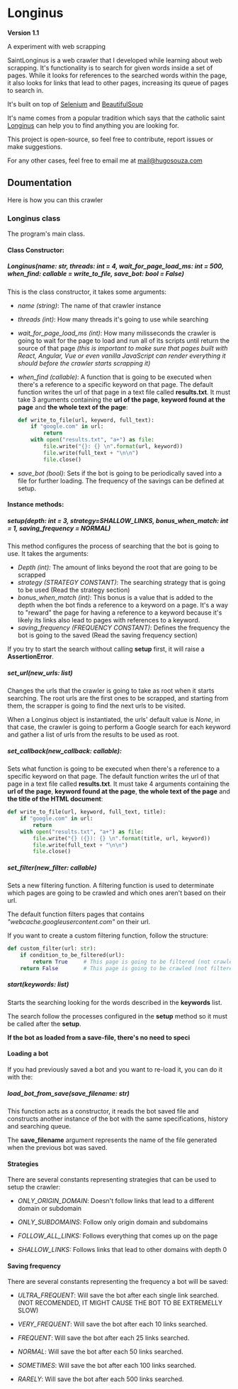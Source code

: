# Longinus

**Version 1.1**

 A experiment with web scrapping

SaintLonginus is a web crawler that I developed while learning about web scrapping. It's functionality is to search for given words inside a set of pages.
While it looks for references to the searched words within the page, it also looks for links that lead to other pages, increasing its queue of pages to search in.

It's built on top of [Selenium](https://www.selenium.dev/) and [BeautifulSoup](https://www.crummy.com/software/BeautifulSoup/bs4/doc/)

It's name comes from a popular tradition which says that the catholic saint [Longinus](https://en.wikipedia.org/wiki/Longinus) can help you to find anything you are looking for. 

This project is open-source, so feel free to contribute, report issues or make suggestions.

For any other cases, feel free to email me at [mail@hugosouza.com](mailto:mail@hugosouza.com)

## Doumentation

Here is how you can this crawler

### Longinus class

The program's main class.

#### Class Constructor:

##### Longinus(name: str, threads: int = 4, wait_for_page_load_ms: int = 500, when_find: callable = write_to_file, save_bot: bool = False)

This is the class constructor, it takes some arguments:

* *name (string)*: The name of that crawler instance

* *threads (int)*: How many threads it's going to use while searching

* *wait_for_page_load_ms (int)*:  How many milisseconds the crawler is going to wait for the page to load and run all of its scripts until return the source of that page *(this is important to make sure that pages built with React, Angular, Vue or even vanilla JavaScript can render everything it should before the crawler starts scrapping it)*

* *when_find (callable)*: A function that is going to be executed when there's a reference to a specific keyword on that page. The default function writes the url of that page in a text file called **results.txt**. It must take 3 arguments containing the **url of the page**, **keyword found at the page** and **the whole text of the page**:
  
  ```python
  def write_to_file(url, keyword, full_text):
      if "google.com" in url:
          return
      with open("results.txt", "a+") as file:
          file.write("{}: {} \n".format(url, keyword))
          file.write(full_text + "\n\n")
          file.close()
  ```

* *save_bot (bool)*: Sets if the bot is going to be periodically saved into a file for further loading. The frequency of the savings can be defined at setup.

#### Instance methods:

##### setup(depth: int = 3, strategy=SHALLOW_LINKS, bonus_when_match: int = 1, saving_frequency = NORMAL)

This method configures the process of searching that the bot is going to use. It takes the arguments:

* *Depth (int):* The amount of links beyond the root that are going to be scrapped
* *strategy (STRATEGY CONSTANT)*: The searching strategy that is going to be used (Read the strategy section) 
* *bonus_when_match (int)*: This bonus is a value that is added to the depth when the bot finds a reference to a keyword on a page. It's a way to "reward" the page for having a reference to a keyword because it's likely its links also lead to pages with references to a keyword.
* *saving_frequency (FREQUENCY CONSTANT)*: Defines the frequency the bot is going to the saved (Read the saving frequency section)

If you try to start the search without calling **setup** first, it will raise a **AssertionError**.

##### set_url(new_urls: list)

Changes the urls that the crawler is going to take as root when it starts searching. The root urls are the first ones to be scrapped, and starting from them, the scrapper is going to find the next urls to be visited.

When a Longinus object is instantiated, the urls' default value is *None*, in that case, the crawler is going to perform a Google search for each keyword and gather a list of urls from the results to be used as root.

##### set_callback(new_callback: callable):

Sets what function is going to be executed when there's a reference to a specific keyword on that page. The default function writes the url of that page in a text file called **results.txt**. It must take 4 arguments containing the **url of the page**, **keyword found at the page**, **the whole text of the page** and **the title of the HTML document**:

```python
def write_to_file(url, keyword, full_text, title):
    if "google.com" in url:
        return
    with open("results.txt", "a+") as file:
        file.write("{} ({}): {} \n".format(title, url, keyword))
        file.write(full_text + "\n\n")
        file.close()
```

##### set_filter(new_filter: callable)

Sets a new filtering function. A filtering function is used to determinate which pages are going to be crawled and which ones aren't based on their url.

The default function filters pages that contains *"webcache.googleusercontent.com"* on their url.

If you want to create a custom filtering function, follow the structure:

```python
def custom_filter(url: str):
    if condition_to_be_filtered(url):
        return True     # This page is going to be filtered (not crawled)
    return False        # This page is going to be crawled (not filtered)
```

##### start(keywords: list)

Starts the searching looking for the words described in the **keywords** list.

The search follow the processes configured in the **setup** method so it must be called after the **setup**.

**If the bot as loaded from a save-file, there's no need to speci**

#### Loading a bot

If you had previously saved a bot and you want to re-load it, you can do it with the:

##### load_bot_from_save(save_filename: str)

This function acts as a constructor, it reads the bot saved file and constructs another instance of the bot with the same specifications, history and searching queue.

The **save_filename** argument represents the name of the file generated when the previous bot was saved.

#### Strategies

There are several constants representing strategies that can be used to setup the crawler:

* *ONLY_ORIGIN_DOMAIN*: Doesn't follow links that lead to a different domain or subdomain

* *ONLY_SUBDOMAINS*: Follow only origin domain and subdomains

* *FOLLOW_ALL_LINKS:* Follows everything that comes up on the page

* *SHALLOW_LINKS:* Follows links that lead to other domains with depth 0

#### Saving frequency

There are several constants representing the frequency a bot will be saved:

* *ULTRA_FREQUENT*: Will save the bot after each single link searched. (NOT RECOMENDED, IT MIGHT CAUSE THE BOT TO BE EXTREMELLY SLOW)

* *VERY_FREQUENT*: Will save the bot after each 10 links searched.

* *FREQUENT*: Will save the bot after each 25 links searched.

* *NORMAL*: Will save the bot after each 50 links searched.

* *SOMETIMES*: Will save the bot after each 100 links searched.

* *RARELY*: Will save the bot after each 500 links searched.
